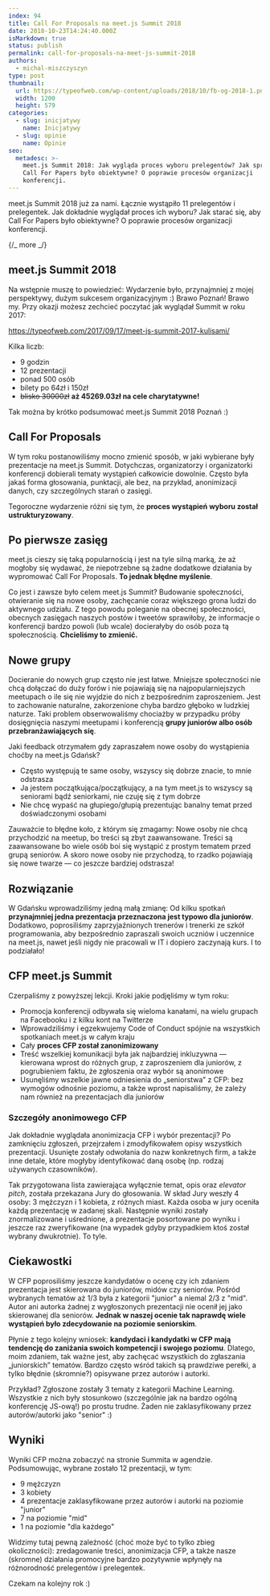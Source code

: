 ```yaml
---
index: 94
title: Call For Proposals na meet.js Summit 2018
date: 2018-10-23T14:24:40.000Z
isMarkdown: true
status: publish
permalink: call-for-proposals-na-meet-js-summit-2018
authors:
  - michal-miszczyszyn
type: post
thumbnail:
  url: https://typeofweb.com/wp-content/uploads/2018/10/fb-og-2018-1.png
  width: 1200
  height: 579
categories:
  - slug: inicjatywy
    name: Inicjatywy
  - slug: opinie
    name: Opinie
seo:
  metadesc: >-
    meet.js Summit 2018: Jak wygląda proces wyboru prelegentów? Jak sprawić, aby
    Call For Papers było obiektywne? O poprawie procesów organizacji
    konferencji.
---
```


meet.js Summit 2018 już za nami. Łącznie wystąpiło 11 prelegentów i prelegentek. Jak dokładnie wyglądał proces ich wyboru? Jak starać się, aby Call For Papers było obiektywne? O poprawie procesów organizacji konferencji.

{/_ more _/}

## meet.js Summit 2018

Na wstępnie muszę to powiedzieć: Wydarzenie było, przynajmniej z mojej perspektywy, dużym sukcesem organizacyjnym :) Brawo Poznań! Brawo my. Przy okazji możesz zechcieć poczytać jak wyglądał Summit w roku 2017:

https://typeofweb.com/2017/09/17/meet-js-summit-2017-kulisami/

Kilka liczb:

- 9 godzin
- 12 prezentacji
- ponad 500 osób
- bilety po 64zł i 150zł
- <del datetime="2019-01-02T21:16:48+00:00">blisko 30000zł</del> **aż 45269.03zł na cele charytatywne!**

Tak można by krótko podsumować meet.js Summit 2018 Poznań :)

## Call For Proposals

W tym roku postanowiliśmy mocno zmienić sposób, w jaki wybierane były prezentacje na meet.js Summit. Dotychczas, organizatorzy i organizatorki konferencji dobierali tematy wystąpień całkowicie dowolnie. Często była jakaś forma głosowania, punktacji, ale bez, na przykład, anonimizacji danych, czy szczególnych starań o zasięgi.

Tegoroczne wydarzenie różni się tym, że **proces wystąpień wyboru został ustrukturyzowany**.

## Po pierwsze zasięg

meet.js cieszy się taką popularnością i jest na tyle silną marką, że aż mogłoby się wydawać, że niepotrzebne są żadne dodatkowe działania by wypromować Call For Proposals. **To jednak błędne myślenie**.

Co jest i zawsze było celem meet.js Summit? Budowanie społeczności, otwieranie się na nowe osoby, zachęcanie coraz większego grona ludzi do aktywnego udziału. Z tego powodu poleganie na obecnej społeczności, obecnych zasięgach naszych postów i tweetów sprawiłoby, że informacje o konferencji bardzo powoli (lub wcale) docierałyby do osób poza tą społecznością. **Chcieliśmy to zmienić.**

## Nowe grupy

Docieranie do nowych grup często nie jest łatwe. Mniejsze społeczności nie chcą dołączać do duży forów i nie pojawiają się na najpopularniejszych meetupach o ile się nie wyjdzie do nich z bezpośrednim zaproszeniem. Jest to zachowanie naturalne, zakorzenione chyba bardzo głęboko w ludzkiej naturze. Taki problem obserwowaliśmy chociażby w przypadku próby dosięgnięcia naszymi meetupami i konferencją **grupy juniorów albo osób przebranżawiających się**.

Jaki feedback otrzymałem gdy zapraszałem nowe osoby do wystąpienia choćby na meet.js Gdańsk?

- Często występują te same osoby, wszyscy się dobrze znacie, to mnie odstrasza
- Ja jestem początkująca/początkujący, a na tym meet.js to wszyscy są seniorami bądź seniorkami, nie czuję się z tym dobrze
- Nie chcę wypaść na głupiego/głupią prezentując banalny temat przed doświadczonymi osobami

Zauważcie to błędne koło, z którym się zmagamy: Nowe osoby nie chcą przychodzić na meetup, bo treści są zbyt zaawansowane. Treści są zaawansowane bo wiele osób boi się wystąpić z prostym tematem przed grupą seniorów. A skoro nowe osoby nie przychodzą, to rzadko pojawiają się nowe twarze — co jeszcze bardziej odstrasza!

## Rozwiązanie

W Gdańsku wprowadziliśmy jedną małą zmianę: Od kilku spotkań **przynajmniej jedna prezentacja przeznaczona jest typowo dla juniorów**. Dodatkowo, poprosiliśmy zaprzyjaźnionych trenerów i trenerki ze szkół programowania, aby bezpośrednio zapraszali swoich uczniów i uczennice na meet.js, nawet jeśli nigdy nie pracowali w IT i dopiero zaczynają kurs. I to podziałało!

## CFP meet.js Summit

Czerpaliśmy z powyższej lekcji. Kroki jakie podjęliśmy w tym roku:

- Promocja konferencji odbywała się wieloma kanałami, na wielu grupach na Facebooku i z kilku kont na Twitterze
- Wprowadziliśmy i egzekwujemy Code of Conduct spójnie na wszystkich spotkaniach meet.js w całym kraju
- Cały **proces CFP został zanonimizowany**
- Treść wszelkiej komunikacji była jak najbardziej inkluzywna — kierowana wprost do różnych grup, z zaproszeniem dla juniorów, z pogrubieniem faktu, że zgłoszenia oraz wybór są anonimowe
- Usunęliśmy wszelkie jawne odniesienia do „seniorstwa” z CFP: bez wymogów odnośnie poziomu, a także wprost napisaliśmy, że zależy nam również na prezentacjach dla juniorów

### Szczegóły anonimowego CFP

Jak dokładnie wyglądała anonimizacja CFP i wybór prezentacji? Po zamknięciu zgłoszeń, przejrzałem i zmodyfikowałem opisy wszystkich prezentacji. Usunięte zostały odwołania do nazw konkretnych firm, a także inne detale, które mogłyby identyfikować daną osobę (np. rodzaj używanych czasowników).

Tak przygotowana lista zawierająca wyłącznie temat, opis oraz _elevator pitch_, została przekazana Jury do głosowania. W skład Jury weszły 4 osoby: 3 mężczyzn i 1 kobieta, z różnych miast. Każda osoba w jury oceniła każdą prezentację w zadanej skali. Następnie wyniki zostały znormalizowane i uśrednione, a prezentacje posortowane po wyniku i jeszcze raz zweryfikowane (na wypadek gdyby przypadkiem ktoś został wybrany dwukrotnie). To tyle.

## Ciekawostki

W CFP poprosiliśmy jeszcze kandydatów o ocenę czy ich zdaniem prezentacja jest skierowana do juniorów, midów czy seniorów. Pośród wybranych tematów aż 1/3 była z kategorii "junior" a niemal 2/3 z "mid". Autor ani autorka żadnej z wygłoszonych prezentacji nie ocenił jej jako skierowanej dla seniorów. **Jednak w naszej ocenie tak naprawdę wiele wystąpień było zdecydowanie na poziomie seniorskim**.

Płynie z tego kolejny wniosek: **kandydaci i kandydatki w CFP mają tendencję do zaniżania swoich kompetencji i swojego poziomu**. Dlatego, moim zdaniem, tak ważne jest, aby zachęcać wszystkich do zgłaszania „juniorskich” tematów. Bardzo często wśród takich są prawdziwe perełki, a tylko błędnie (skromnie?) opisywane przez autorów i autorki.

Przykład? Zgłoszone zostały 3 tematy z kategorii Machine Learning. Wszystkie z nich były stosunkowo (szczególnie jak na bardzo ogólną konferencję JS-ową!) po prostu trudne. Żaden nie zaklasyfikowany przez autorów/autorki jako "senior" :)

## Wyniki

Wyniki CFP można zobaczyć na stronie Summita w agendzie. Podsumowując, wybrane zostało 12 prezentacji, w tym:

- 9 mężczyzn
- 3 kobiety
- 4 prezentacje zaklasyfikowane przez autorów i autorki na poziomie "junior"
- 7 na poziomie "mid"
- 1 na poziomie "dla każdego"

Widzimy tutaj pewną zależność (choć może być to tylko zbieg okoliczności): zredagowanie treści, anonimizacja CFP, a także nasze (skromne) działania promocyjne bardzo pozytywnie wpłynęły na różnorodność prelegentów i prelegentek.

Czekam na kolejny rok :)
